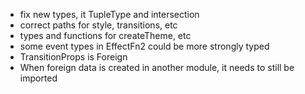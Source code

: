 * fix new types, it TupleType and intersection
* correct paths for style, transitions, etc
* types and functions for createTheme, etc
* some event types in EffectFn2 could be more strongly typed
* TransitionProps is Foreign
* When foreign data is created in another module, it needs to still be imported
